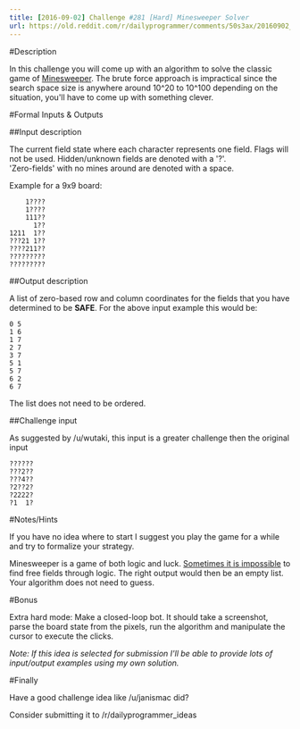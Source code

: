 ```yaml
---
title: [2016-09-02] Challenge #281 [Hard] Minesweeper Solver
url: https://old.reddit.com/r/dailyprogrammer/comments/50s3ax/20160902_challenge_281_hard_minesweeper_solver/
---
```


#Description

In this challenge you will come up with an algorithm to solve the classic game of [Minesweeper](http://minesweeperonline.com/).
The brute force approach is impractical since the search space size is anywhere around 10^20 to 10^100 depending on the situation, you'll have to come up with something clever.

#Formal Inputs & Outputs

##Input description

The current field state where each character represents one field. Flags will not be used. 
Hidden/unknown fields are denoted with a '?'.   
'Zero-fields' with no mines around are denoted with a space.

Example for a 9x9 board:

        1????
        1????
        111??
          1??
    1211  1??
    ???21 1??
    ????211??
    ?????????
    ?????????

##Output description

A list of zero-based row and column coordinates for the fields that you have determined to be **SAFE**. For the above input example this would be:

    0 5
    1 6
    1 7
    2 7
    3 7
    5 1
    5 7
    6 2
    6 7

The list does not need to be ordered.


##Challenge input

As suggested by /u/wutaki, this input is a greater challenge then the original input


    ??????
    ???2??
    ???4??
    ?2??2?
    ?2222?
    ?1  1?

#Notes/Hints

If you have no idea where to start I suggest you play the game for a while and try to formalize your strategy.

Minesweeper is a game of both logic and luck. [Sometimes it is impossible](http://i.imgur.com/yLhxzrl.jpg) to find free fields through logic. The right output would then be an empty list. Your algorithm does not need to guess.

#Bonus

Extra hard mode: Make a closed-loop bot. It should take a screenshot, parse the board state from the pixels, run the algorithm and manipulate the cursor to execute the clicks.

*Note: If this idea is selected for submission I'll be able to provide lots of input/output examples using my own solution.*

#Finally

Have a good challenge idea like /u/janismac did?

Consider submitting it to /r/dailyprogrammer_ideas